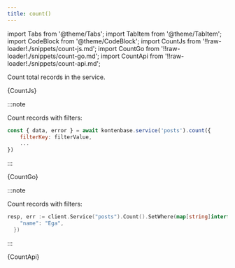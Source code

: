```yaml
---
title: count()
---
```


import Tabs from '@theme/Tabs';
import TabItem from '@theme/TabItem';
import CodeBlock from '@theme/CodeBlock';
import CountJs from '!!raw-loader!./snippets/count-js.md';
import CountGo from '!!raw-loader!./snippets/count-go.md';
import CountApi from '!!raw-loader!./snippets/count-api.md';

Count total records in the service.

<Tabs>
  <TabItem value="javascript" label="Javascript" default>
    <CodeBlock className="language-jsx">
      {CountJs}
    </CodeBlock>

:::note

Count records with filters:

```javascript
const { data, error } = await kontenbase.service('posts').count({
    filterKey: filterValue,
    ...
})
```

:::

  </TabItem>
  <TabItem value="go" label="Go" default>
    <CodeBlock className="language-jsx">
      {CountGo}
    </CodeBlock>

:::note

Count records with filters:

```go
resp, err := client.Service("posts").Count().SetWhere(map[string]interface{}{
    "name": "Ega",
  })
```

:::

  </TabItem>
  <TabItem value="API" label="API">
    <CodeBlock className="language-jsx" title="[GET]">
      {CountApi}
    </CodeBlock>
  </TabItem>
</Tabs>
